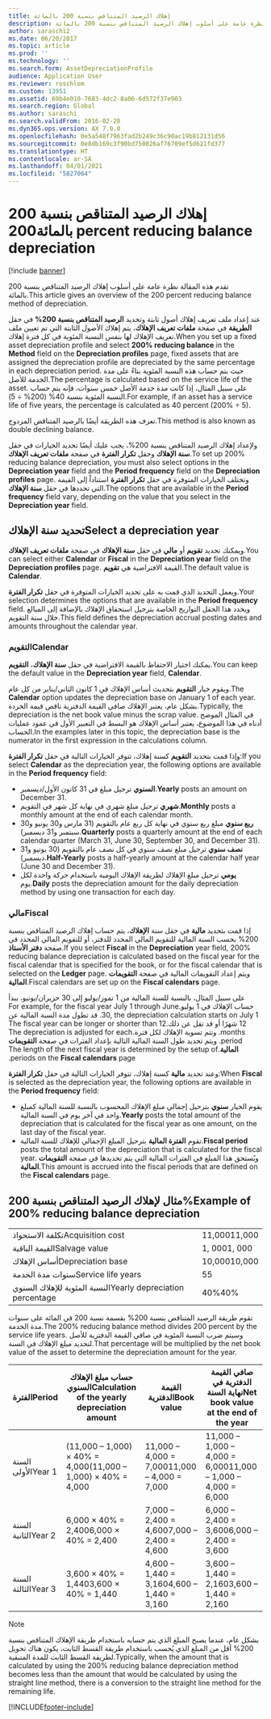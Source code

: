 ```yaml
---
title: إهلاك الرصيد المتناقص بنسبة 200 بالمائة
description: تقدم هذه المقالة نظرة عامة على أسلوب إهلاك الرصيد المتناقص بنسبة 200 بالمائة‬.
author: saraschi2
ms.date: 06/20/2017
ms.topic: article
ms.prod: ''
ms.technology: ''
ms.search.form: AssetDepreciationProfile
audience: Application User
ms.reviewer: roschlom
ms.custom: 13951
ms.assetid: 69b4e010-7683-4dc2-8a06-6d572f37e903
ms.search.region: Global
ms.author: saraschi
ms.search.validFrom: 2016-02-28
ms.dyn365.ops.version: AX 7.0.0
ms.openlocfilehash: 0e5a548f7963fad2b249c36c90ac19b812131d56
ms.sourcegitcommit: 0e8db169c3f90bd750826af76709ef5d621fd377
ms.translationtype: HT
ms.contentlocale: ar-SA
ms.lasthandoff: 04/01/2021
ms.locfileid: "5827064"
---
```

# <a name="200-percent-reducing-balance-depreciation"></a><span data-ttu-id="def63-103">إهلاك الرصيد المتناقص بنسبة 200 بالمائة</span><span class="sxs-lookup"><span data-stu-id="def63-103">200 percent reducing balance depreciation</span></span>

[!include [banner](../includes/banner.md)]

<span data-ttu-id="def63-104">تقدم هذه المقالة نظرة عامة على أسلوب إهلاك الرصيد المتناقص بنسبة 200 بالمائة‬.</span><span class="sxs-lookup"><span data-stu-id="def63-104">This article gives an overview of the 200 percent reducing balance method of depreciation.</span></span>

<span data-ttu-id="def63-105">عند إعداد ملف تعريف إهلاك أصول ثابتة وتحديد **الرصيد المتناقص بنسبة 200%** في حقل **الطريقة** في صفحة **ملفات تعريف الإهلاك**، يتم إهلاك الأصول الثابتة التي تم تعيين ملف تعريف الإهلاك لها بنفس النسبة المئوية في كل فترة إهلاك.</span><span class="sxs-lookup"><span data-stu-id="def63-105">When you set up a fixed asset depreciation profile and select **200% reducing balance** in the **Method** field on the **Depreciation profiles** page, fixed assets that are assigned the depreciation profile are depreciated by the same percentage in each depreciation period.</span></span> <span data-ttu-id="def63-106">حيث يتم حساب هذه النسبة المئوية بناءً على مدة الخدمة للأصل.</span><span class="sxs-lookup"><span data-stu-id="def63-106">The percentage is calculated based on the service life of the asset.</span></span> <span data-ttu-id="def63-107">على سبيل المثال، إذا كانت مدة خدمة الأصل خمس سنوات، فإنه يتم حساب النسبة المئوية بنسبة 40% (200% ÷ 5).</span><span class="sxs-lookup"><span data-stu-id="def63-107">For example, if an asset has a service life of five years, the percentage is calculated as 40 percent (200% ÷ 5).</span></span> 

<span data-ttu-id="def63-108">تعرف هذه الطريقة أيضًا بالرصيد المتناقض المزدوج.</span><span class="sxs-lookup"><span data-stu-id="def63-108">This method is also known as double declining balance.</span></span>

<span data-ttu-id="def63-109">ولإعداد إهلاك الرصيد المتناقص بنسبة 200%، يجب عليك أيضًا تحديد الخيارات في حقل **سنة الإهلاك** وحقل **تكرار الفترة** في صفحة **ملفات تعريف الإهلاك**.</span><span class="sxs-lookup"><span data-stu-id="def63-109">To set up 200% reducing balance depreciation, you must also select options in the **Depreciation year** field and the **Period frequency** field on the **Depreciation profiles** page.</span></span> <span data-ttu-id="def63-110">وتختلف الخيارات المتوفرة في حقل **تكرار الفترة** استناداً إلى القيمة التي تحددها في حقل **سنة الإهلاك**.</span><span class="sxs-lookup"><span data-stu-id="def63-110">The options that are available in the **Period frequency** field vary, depending on the value that you select in the **Depreciation year** field.</span></span>

## <a name="select-a-depreciation-year"></a><span data-ttu-id="def63-111">تحديد سنة الإهلاك</span><span class="sxs-lookup"><span data-stu-id="def63-111">Select a depreciation year</span></span>
<span data-ttu-id="def63-112">ويمكنك تحديد **تقويم** أو **مالي** في حقل **سنة الإهلاك** في صفحة **ملفات تعريف الإهلاك**.</span><span class="sxs-lookup"><span data-stu-id="def63-112">You can select either **Calendar** or **Fiscal** in the **Depreciation year** field on the **Depreciation profiles** page.</span></span> <span data-ttu-id="def63-113">القيمة الافتراضية هي **تقويم**.</span><span class="sxs-lookup"><span data-stu-id="def63-113">The default value is **Calendar**.</span></span> 

<span data-ttu-id="def63-114">ويعمل التحديد الذي قمت به على تحديد الخيارات المتوفرة في حقل **تكرار الفترة**.</span><span class="sxs-lookup"><span data-stu-id="def63-114">Your selection determines the options that are available in the **Period frequency** field.</span></span> <span data-ttu-id="def63-115">ويحدد هذا الحقل التواريخ الخاصة بترحيل استحقاق الإهلاك بالإضافة إلى المبالغ خلال سنة التقويم.</span><span class="sxs-lookup"><span data-stu-id="def63-115">This field defines the depreciation accrual posting dates and amounts throughout the calendar year.</span></span>

### <a name="calendar"></a><span data-ttu-id="def63-116">التقويم</span><span class="sxs-lookup"><span data-stu-id="def63-116">Calendar</span></span>

<span data-ttu-id="def63-117">يمكنك اختيار الاحتفاظ بالقيمة الافتراضية في حقل **سنة الإهلاك**، **التقويم**.</span><span class="sxs-lookup"><span data-stu-id="def63-117">You can keep the default value in the **Depreciation year** field, **Calendar**.</span></span> 

<span data-ttu-id="def63-118">ويقوم خيار **التقويم** بتحديث أساس الإهلاك في 1 كانون الثاني/يناير من كل عام.</span><span class="sxs-lookup"><span data-stu-id="def63-118">The **Calendar** option updates the depreciation base on January 1 of each year.</span></span> <span data-ttu-id="def63-119">بشكل عام، يعتبر الإهلاك صافي القيمة الدفترية ناقص قيمة الخردة.</span><span class="sxs-lookup"><span data-stu-id="def63-119">Typically, the depreciation is the net book value minus the scrap value.</span></span> <span data-ttu-id="def63-120">في المثال الموضح أدناه في هذا الموضوع، يعتبر أساس الإهلاك هو البسط في التعبير الأول في عمود عمليات الحساب.</span><span class="sxs-lookup"><span data-stu-id="def63-120">In the examples later in this topic, the depreciation base is the numerator in the first expression in the calculations column.</span></span> 

<span data-ttu-id="def63-121">وإذا قمت بتحديد **التقويم** كسنة إهلاك، تتوفر الخيارات التالية في حقل **تكرار الفترة**:</span><span class="sxs-lookup"><span data-stu-id="def63-121">If you select **Calendar** as the depreciation year, the following options are available in the **Period frequency** field:</span></span>

-   <span data-ttu-id="def63-122">**السنوي** ترحيل مبلغ في 31 كانون الأول/ديسمبر.</span><span class="sxs-lookup"><span data-stu-id="def63-122">**Yearly** posts an amount on December 31.</span></span>
-   <span data-ttu-id="def63-123">**شهري** ترحيل مبلغ شهري في نهاية كل شهر في التقويم.</span><span class="sxs-lookup"><span data-stu-id="def63-123">**Monthly** posts a monthly amount at the end of each calendar month.</span></span>
-   <span data-ttu-id="def63-124">**ربع سنوي** مبلغ ربع سنوي في نهاية كل ربع عام بالتقويم (31 مارس و30 يونيو و30 سبتمبر و31 ديسمبر).</span><span class="sxs-lookup"><span data-stu-id="def63-124">**Quarterly** posts a quarterly amount at the end of each calendar quarter (March 31, June 30, September 30, and December 31).</span></span>
-   <span data-ttu-id="def63-125">**نصف سنوي** ترحيل مبلغ نصف سنوي في كل نصف عام بالتقويم (30 يونيو و31 ديسمبر).</span><span class="sxs-lookup"><span data-stu-id="def63-125">**Half-Yearly** posts a half-yearly amount at the calendar half year (June 30 and December 31).</span></span>
-   <span data-ttu-id="def63-126">**يومي** ترحيل مبلغ الإهلاك لطريقة الإهلاك اليومية باستخدام حركة واحدة لكل يوم.</span><span class="sxs-lookup"><span data-stu-id="def63-126">**Daily** posts the depreciation amount for the daily depreciation method by using one transaction for each day.</span></span>

### <a name="fiscal"></a><span data-ttu-id="def63-127">مالي</span><span class="sxs-lookup"><span data-stu-id="def63-127">Fiscal</span></span>

<span data-ttu-id="def63-128">إذا قمت بتحديد **مالية** في حقل سنة **الإهلاك**، يتم حساب إهلاك الرصيد المتناقص بنسبة 200% بحسب السنة المالية للتقويم المالي المحدد للدفتر، أو للتقويم المالي المحدد في صفحة **دفتر الأستاذ**.</span><span class="sxs-lookup"><span data-stu-id="def63-128">If you select **Fiscal** in the **Depreciation** year field, 200% reducing balance depreciation is calculated based on the fiscal year for the fiscal calendar that is specified for the book, or for the fiscal calendar that is selected on the **Ledger** page.</span></span> <span data-ttu-id="def63-129">ويتم إعداد التقويمات المالية في صفحة **التقويمات المالية**.</span><span class="sxs-lookup"><span data-stu-id="def63-129">Fiscal calendars are set up on the **Fiscal calendars** page.</span></span> 

<span data-ttu-id="def63-130">‏‫على سبيل المثال، بالنسبة للسنة المالية من 1 تموز/يوليو إلى 30 حزيران/يونيو، يبدأ حساب الإهلاك في 1 يوليو.</span><span class="sxs-lookup"><span data-stu-id="def63-130">For example, for the fiscal year July 1 through June 30, the depreciation calculation starts on July 1.</span></span> <span data-ttu-id="def63-131">قد تطول مدة السنة المالية عن 12 شهرًا أو قد تقل عن ذلك.</span><span class="sxs-lookup"><span data-stu-id="def63-131">The fiscal year can be longer or shorter than 12 months.</span></span> <span data-ttu-id="def63-132">وتتم تسوية الإهلاك لكل فترة.</span><span class="sxs-lookup"><span data-stu-id="def63-132">The depreciation is adjusted for each period.</span></span> <span data-ttu-id="def63-133">ويتم تحديد طول السنة المالية التالية بإعداد الفترات في صفحة **التقويمات المالية**.</span><span class="sxs-lookup"><span data-stu-id="def63-133">The length of the next fiscal year is determined by the setup of periods on the **Fiscal calendars** page.</span></span> 

<span data-ttu-id="def63-134">وعند تحديد **مالية** كسنة إهلاك، تتوفر الخيارات التالية في حقل **تكرار الفترة**:</span><span class="sxs-lookup"><span data-stu-id="def63-134">When **Fiscal** is selected as the depreciation year, the following options are available in the **Period frequency** field:</span></span>

-   <span data-ttu-id="def63-135">يقوم الخيار **سنوي** بترحيل إجمالي مبلغ الإهلاك المحسوب بالنسبة للسنة المالية كمبلغ واحد في آخر يوم في السنة المالية.</span><span class="sxs-lookup"><span data-stu-id="def63-135">**Yearly** posts the total amount of the depreciation that is calculated for the fiscal year as one amount, on the last day of the fiscal year.</span></span>
-   <span data-ttu-id="def63-136">تقوم **الفترة المالية** بترحيل المبلغ الإجمالي للإهلاك للسنة المالية.</span><span class="sxs-lookup"><span data-stu-id="def63-136">**Fiscal period** posts the total amount of the depreciation that is calculated for the fiscal year.</span></span> <span data-ttu-id="def63-137">ويُستحق هذا المبلغ في الفترات المالية التي يتم تحديدها في صفحة **التقويمات المالية**.</span><span class="sxs-lookup"><span data-stu-id="def63-137">This amount is accrued into the fiscal periods that are defined on the **Fiscal calendars** page.</span></span>

## <a name="example-of-200-reducing-balance-depreciation"></a><span data-ttu-id="def63-138">مثال لإهلاك الرصيد المتناقص بنسبة 200%</span><span class="sxs-lookup"><span data-stu-id="def63-138">Example of 200% reducing balance depreciation</span></span>

|                                |        |
|--------------------------------|--------|
| <span data-ttu-id="def63-139">تكلفة الاستحواذ</span><span class="sxs-lookup"><span data-stu-id="def63-139">Acquisition cost</span></span>               | <span data-ttu-id="def63-140">11,000</span><span class="sxs-lookup"><span data-stu-id="def63-140">11,000</span></span> |
| <span data-ttu-id="def63-141">القيمة الباقية</span><span class="sxs-lookup"><span data-stu-id="def63-141">Salvage value</span></span>                  | <span data-ttu-id="def63-142">1, 000</span><span class="sxs-lookup"><span data-stu-id="def63-142">1, 000</span></span> |
| <span data-ttu-id="def63-143">أساس الإهلاك</span><span class="sxs-lookup"><span data-stu-id="def63-143">Depreciation base</span></span>              | <span data-ttu-id="def63-144">10,000</span><span class="sxs-lookup"><span data-stu-id="def63-144">10,000</span></span> |
| <span data-ttu-id="def63-145">سنوات مدة الخدمة</span><span class="sxs-lookup"><span data-stu-id="def63-145">Service life years</span></span>             | <span data-ttu-id="def63-146">5</span><span class="sxs-lookup"><span data-stu-id="def63-146">5</span></span>      |
| <span data-ttu-id="def63-147">النسبة المئوية للإهلاك السنوي</span><span class="sxs-lookup"><span data-stu-id="def63-147">Yearly depreciation percentage</span></span> | <span data-ttu-id="def63-148">40%</span><span class="sxs-lookup"><span data-stu-id="def63-148">40%</span></span>    |

<span data-ttu-id="def63-149">تقوم طريقة الرصيد المتناقص بنسبة 200% بقسمة نسبة 200 في المائة على سنوات مدة الخدمة.</span><span class="sxs-lookup"><span data-stu-id="def63-149">The 200% reducing balance method divides 200 percent by the service life years.</span></span> <span data-ttu-id="def63-150">وسيتم ضرب النسبة المئوية في صافي القيمة الدفترية للأصل لتحديد مبلغ الإهلاك في السنة.</span><span class="sxs-lookup"><span data-stu-id="def63-150">That percentage will be multiplied by the net book value of the asset to determine the depreciation amount for the year.</span></span>

| <span data-ttu-id="def63-151">الفترة</span><span class="sxs-lookup"><span data-stu-id="def63-151">Period</span></span> | <span data-ttu-id="def63-152">حساب مبلغ الإهلاك السنوي</span><span class="sxs-lookup"><span data-stu-id="def63-152">Calculation of the yearly depreciation amount</span></span> | <span data-ttu-id="def63-153">القيمة الدفترية</span><span class="sxs-lookup"><span data-stu-id="def63-153">Book value</span></span>             | <span data-ttu-id="def63-154">صافي القيمة الدفترية في نهاية السنة</span><span class="sxs-lookup"><span data-stu-id="def63-154">Net book value at the end of the year</span></span> |
|--------|-----------------------------------------------|------------------------|---------------------------------------|
| <span data-ttu-id="def63-155">السنة الأولى</span><span class="sxs-lookup"><span data-stu-id="def63-155">Year 1</span></span> | <span data-ttu-id="def63-156">(11,000 – 1,000) × 40% = 4,000</span><span class="sxs-lookup"><span data-stu-id="def63-156">(11,000 – 1,000) × 40% = 4,000</span></span>                | <span data-ttu-id="def63-157">11,000 – 4,000 = 7,000</span><span class="sxs-lookup"><span data-stu-id="def63-157">11,000 – 4,000 = 7,000</span></span> | <span data-ttu-id="def63-158">11,000 – 1,000 – 4,000 = 6,000</span><span class="sxs-lookup"><span data-stu-id="def63-158">11,000 – 1,000 – 4,000 = 6,000</span></span>        |
| <span data-ttu-id="def63-159">السنة الثانية</span><span class="sxs-lookup"><span data-stu-id="def63-159">Year 2</span></span> | <span data-ttu-id="def63-160">6,000 × 40% = 2,400</span><span class="sxs-lookup"><span data-stu-id="def63-160">6,000 × 40% = 2,400</span></span>                           | <span data-ttu-id="def63-161">7,000 – 2,400 = 4,600</span><span class="sxs-lookup"><span data-stu-id="def63-161">7,000 – 2,400 = 4,600</span></span>  | <span data-ttu-id="def63-162">6,000 – 2,400 = 3,600</span><span class="sxs-lookup"><span data-stu-id="def63-162">6,000 – 2,400 = 3,600</span></span>                 |
| <span data-ttu-id="def63-163">السنة الثالثة</span><span class="sxs-lookup"><span data-stu-id="def63-163">Year 3</span></span> | <span data-ttu-id="def63-164">3,600 × 40% = 1,440</span><span class="sxs-lookup"><span data-stu-id="def63-164">3,600 × 40% = 1,440</span></span>                           | <span data-ttu-id="def63-165">4,600 – 1,440 = 3,160</span><span class="sxs-lookup"><span data-stu-id="def63-165">4,600 – 1,440 = 3,160</span></span>  | <span data-ttu-id="def63-166">3,600 – 1,440 = 2,160</span><span class="sxs-lookup"><span data-stu-id="def63-166">3,600 – 1,440 = 2,160</span></span>                 |

> [!NOTE] 
> <span data-ttu-id="def63-167">بشكل عام، عندما يصبح المبلغ الذي يتم حسابه باستخدام طريقة الإهلاك المتناقص بنسبة 200% أقل من المبلغ الذي يُحسب باستخدام طريقة القسط الثابت، يكون هناك تحويل لطريقة القسط الثابت للمدة المتبقية.</span><span class="sxs-lookup"><span data-stu-id="def63-167">Typically, when the amount that is calculated by using the 200% reducing balance depreciation method becomes less than the amount that would be calculated by using the straight line method, there is a conversion to the straight line method for the remaining life.</span></span>





[!INCLUDE[footer-include](../../includes/footer-banner.md)]